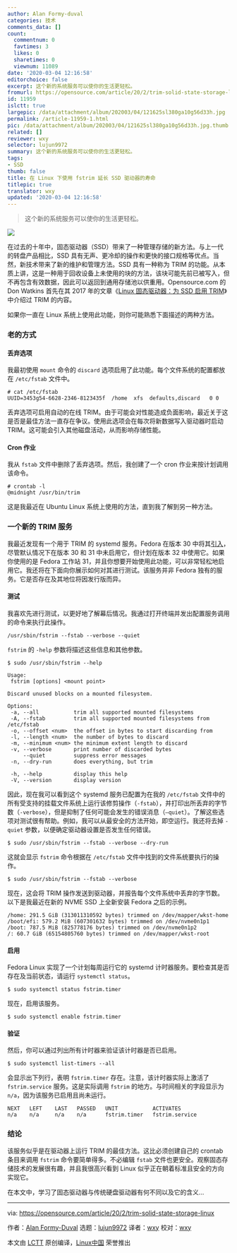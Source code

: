 ```yaml
---
author: Alan Formy-duval
categories: 技术
comments_data: []
count:
  commentnum: 0
  favtimes: 3
  likes: 0
  sharetimes: 0
  viewnum: 11089
date: '2020-03-04 12:16:58'
editorchoice: false
excerpt: 这个新的系统服务可以使你的生活更轻松。
fromurl: https://opensource.com/article/20/2/trim-solid-state-storage-linux
id: 11959
islctt: true
largepic: /data/attachment/album/202003/04/121625sl380ga10g56d33h.jpg
permalink: /article-11959-1.html
pic: /data/attachment/album/202003/04/121625sl380ga10g56d33h.jpg.thumb.jpg
related: []
reviewer: wxy
selector: lujun9972
summary: 这个新的系统服务可以使你的生活更轻松。
tags:
- SSD
thumb: false
title: 在 Linux 下使用 fstrim 延长 SSD 驱动器的寿命
titlepic: true
translator: wxy
updated: '2020-03-04 12:16:58'
---
```



> 
> 这个新的系统服务可以使你的生活更轻松。
> 
> 
> 


![](/data/attachment/album/202003/04/121625sl380ga10g56d33h.jpg)


在过去的十年中，固态驱动器（SSD）带来了一种管理存储的新方法。与上一代的转盘产品相比，SSD 具有无声、更冷却的操作和更快的接口规格等优点。当然，新技术带来了新的维护和管理方法。SSD 具有一种称为 TRIM 的功能。从本质上讲，这是一种用于回收设备上未使用的块的方法，该块可能先前已被写入，但不再包含有效数据，因此可以返回到通用存储池以供重用。Opensource.com 的 Don Watkins 首先在其 2017 年的文章《[Linux 固态驱动器：为 SSD 启用 TRIM](/article-8177-1.html)》中介绍过 TRIM 的内容。


如果你一直在 Linux 系统上使用此功能，则你可能熟悉下面描述的两种方法。


### 老的方式


#### 丢弃选项


我最初使用 `mount` 命令的 `discard` 选项启用了此功能。每个文件系统的配置都放在 `/etc/fstab` 文件中。



```
# cat /etc/fstab
UUID=3453g54-6628-2346-8123435f  /home  xfs  defaults,discard   0 0
```

丢弃选项可启用自动的在线 TRIM。由于可能会对性能造成负面影响，最近关于这是否是最佳方法一直存在争议。使用此选项会在每次将新数据写入驱动器时启动 TRIM。这可能会引入其他磁盘活动，从而影响存储性能。


#### Cron 作业


我从 `fstab` 文件中删除了丢弃选项。然后，我创建了一个 cron 作业来按计划调用该命令。



```
# crontab -l
@midnight /usr/bin/trim
```

这是我最近在 Ubuntu Linux 系统上使用的方法，直到我了解到另一种方法。


### 一个新的 TRIM 服务


我最近发现有一个用于 TRIM 的 systemd 服务。Fedora 在版本 30 中将其[引入](https://fedoraproject.org/wiki/Changes/EnableFSTrimTimer "Fedora Project WIKI: Changes/EnableFSTrimTimer")，尽管默认情况下在版本 30 和 31 中未启用它，但计划在版本 32 中使用它。如果你使用的是 Fedora 工作站 31，并且你想要开始使用此功能，可以非常轻松地启用它。我还将在下面向你展示如何对其进行测试。该服务并非 Fedora 独有的服务。它是否存在及其地位将因发行版而异。


#### 测试


我喜欢先进行测试，以更好地了解幕后情况。我通过打开终端并发出配置服务调用的命令来执行此操作。



```
/usr/sbin/fstrim --fstab --verbose --quiet
```

`fstrim` 的 `-help` 参数将描述这些信息和其他参数。



```
$ sudo /usr/sbin/fstrim --help

Usage:
 fstrim [options] <mount point>

Discard unused blocks on a mounted filesystem.

Options:
 -a, --all           trim all supported mounted filesystems
 -A, --fstab         trim all supported mounted filesystems from /etc/fstab
 -o, --offset <num>  the offset in bytes to start discarding from
 -l, --length <num>  the number of bytes to discard
 -m, --minimum <num> the minimum extent length to discard
 -v, --verbose       print number of discarded bytes
     --quiet         suppress error messages
 -n, --dry-run       does everything, but trim

 -h, --help          display this help
 -V, --version       display version
```

因此，现在我可以看到这个 systemd 服务已配置为在我的 `/etc/fstab` 文件中的所有受支持的挂载文件系统上运行该修剪操作（`-fstab`），并打印出所丢弃的字节数（`-verbose`），但是抑制了任何可能会发生的错误消息（`–quiet`）。了解这些选项对测试很有帮助。例如，我可以从最安全的方法开始，即空运行。我还将去掉 `-quiet` 参数，以便确定驱动器设置是否发生任何错误。



```
$ sudo /usr/sbin/fstrim --fstab --verbose --dry-run
```

这就会显示 `fstrim` 命令根据在 `/etc/fstab` 文件中找到的文件系统要执行的操作。



```
$ sudo /usr/sbin/fstrim --fstab --verbose
```

现在，这会将 TRIM 操作发送到驱动器，并报告每个文件系统中丢弃的字节数。以下是我最近在新的 NVME SSD 上全新安装 Fedora 之后的示例。



```
/home: 291.5 GiB (313011310592 bytes) trimmed on /dev/mapper/wkst-home
/boot/efi: 579.2 MiB (607301632 bytes) trimmed on /dev/nvme0n1p1
/boot: 787.5 MiB (825778176 bytes) trimmed on /dev/nvme0n1p2
/: 60.7 GiB (65154805760 bytes) trimmed on /dev/mapper/wkst-root
```

#### 启用


Fedora Linux 实现了一个计划每周运行它的 systemd 计时器服务。要检查其是否存在及当前状态，请运行 `systemctl status`。



```
$ sudo systemctl status fstrim.timer
```

现在，启用该服务。



```
$ sudo systemctl enable fstrim.timer
```

#### 验证


然后，你可以通过列出所有计时器来验证该计时器是否已启用。



```
$ sudo systemctl list-timers --all
```

会显示出下列行，表明 `fstrim.timer` 存在。注意，该计时器实际上激活了 `fstrim.service` 服务。这是实际调用 `fstrim` 的地方。与时间相关的字段显示为 `n/a`，因为该服务已启用且尚未运行。



```
NEXT   LEFT    LAST   PASSED   UNIT           ACTIVATES
n/a    n/a     n/a    n/a      fstrim.timer   fstrim.service
```

### 结论


该服务似乎是在驱动器上运行 TRIM 的最佳方法。这比必须创建自己的 crontab 条目来调用 `fstrim` 命令要简单得多。不必编辑 `fstab` 文件也更安全。观察固态存储技术的发展很有趣，并且我很高兴看到 Linux 似乎正在朝着标准且安全的方向实现它。


在本文中，学习了固态驱动器与传统硬盘驱动器有何不同以及它的含义…




---


via: <https://opensource.com/article/20/2/trim-solid-state-storage-linux>


作者：[Alan Formy-Duval](https://opensource.com/users/alanfdoss) 选题：[lujun9972](https://github.com/lujun9972) 译者：[wxy](https://github.com/wxy) 校对：[wxy](https://github.com/wxy)


本文由 [LCTT](https://github.com/LCTT/TranslateProject) 原创编译，[Linux中国](https://linux.cn/) 荣誉推出